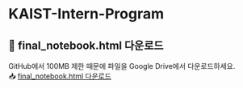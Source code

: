 # KAIST-Intern-Program
## 📂 final_notebook.html 다운로드  
GitHub에서 100MB 제한 때문에 파일을 Google Drive에서 다운로드하세요.  
📥 [final_notebook.html 다운로드](https://drive.google.com/your-file-link)
